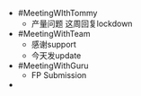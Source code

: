 - #MeetingWIthTommy
	- 产量问题 这周回复lockdown
- #MeetingWithTeam
	- 感谢support
	- 今天发update
- #MeetingWithGuru
	- FP Submission
-